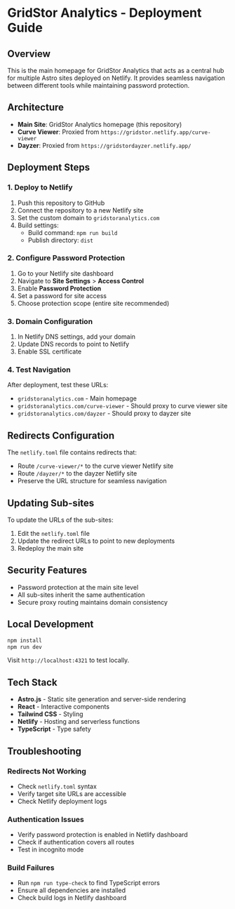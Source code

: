 # GridStor Analytics - Deployment Guide

## Overview
This is the main homepage for GridStor Analytics that acts as a central hub for multiple Astro sites deployed on Netlify. It provides seamless navigation between different tools while maintaining password protection.

## Architecture
- **Main Site**: GridStor Analytics homepage (this repository)
- **Curve Viewer**: Proxied from `https://gridstor.netlify.app/curve-viewer`
- **Dayzer**: Proxied from `https://gridstordayzer.netlify.app/`

## Deployment Steps

### 1. Deploy to Netlify
1. Push this repository to GitHub
2. Connect the repository to a new Netlify site
3. Set the custom domain to `gridstoranalytics.com`
4. Build settings:
   - Build command: `npm run build`
   - Publish directory: `dist`

### 2. Configure Password Protection
1. Go to your Netlify site dashboard
2. Navigate to **Site Settings** > **Access Control**
3. Enable **Password Protection**
4. Set a password for site access
5. Choose protection scope (entire site recommended)

### 3. Domain Configuration
1. In Netlify DNS settings, add your domain
2. Update DNS records to point to Netlify
3. Enable SSL certificate

### 4. Test Navigation
After deployment, test these URLs:
- `gridstoranalytics.com` - Main homepage
- `gridstoranalytics.com/curve-viewer` - Should proxy to curve viewer site
- `gridstoranalytics.com/dayzer` - Should proxy to dayzer site

## Redirects Configuration
The `netlify.toml` file contains redirects that:
- Route `/curve-viewer/*` to the curve viewer Netlify site
- Route `/dayzer/*` to the dayzer Netlify site
- Preserve the URL structure for seamless navigation

## Updating Sub-sites
To update the URLs of the sub-sites:
1. Edit the `netlify.toml` file
2. Update the redirect URLs to point to new deployments
3. Redeploy the main site

## Security Features
- Password protection at the main site level
- All sub-sites inherit the same authentication
- Secure proxy routing maintains domain consistency

## Local Development
```bash
npm install
npm run dev
```
Visit `http://localhost:4321` to test locally.

## Tech Stack
- **Astro.js** - Static site generation and server-side rendering
- **React** - Interactive components
- **Tailwind CSS** - Styling
- **Netlify** - Hosting and serverless functions
- **TypeScript** - Type safety

## Troubleshooting

### Redirects Not Working
- Check `netlify.toml` syntax
- Verify target site URLs are accessible
- Check Netlify deployment logs

### Authentication Issues
- Verify password protection is enabled in Netlify dashboard
- Check if authentication covers all routes
- Test in incognito mode

### Build Failures
- Run `npm run type-check` to find TypeScript errors
- Ensure all dependencies are installed
- Check build logs in Netlify dashboard
